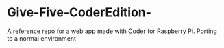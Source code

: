 Give-Five-CoderEdition-
=======================

A reference repo for a web app made with Coder for Raspberry Pi.
Porting to a normal environment
